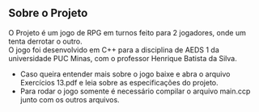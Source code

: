 
<!-- ABOUT THE PROJECT -->
## Sobre o Projeto

O Projeto é um jogo de RPG em turnos feito para 2 jogadores, onde um tenta derrotar o outro.  
O jogo foi desenvolvido em C++ para a disciplina de AEDS 1 da universidade PUC Minas, com o professor Henrique Batista da Silva.

* Caso queira entender mais sobre o jogo baixe e abra o arquivo Exercícios 13.pdf e leia sobre as especificações do projeto.
* Para rodar o jogo somente é necessário compilar o arquivo main.ccp junto com os outros arquivos.
